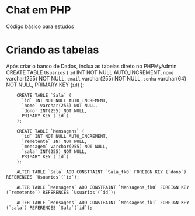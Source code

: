 # Chat em PHP

Código básico para estudos

# Criando as tabelas

Após criar o banco de Dados, inclua as tabelas direto no PHPMyAdmin
        CREATE TABLE `Usuarios` (
          `id` INT NOT NULL AUTO_INCREMENT,
          `nome` varchar(255) NOT NULL,
          `email` varchar(255) NOT NULL,
          `senha` varchar(64) NOT NULL,
          PRIMARY KEY (`id`)
        );

        CREATE TABLE `Sala` (
          `id` INT NOT NULL AUTO_INCREMENT,
          `nome` varchar(255) NOT NULL,
          `dono` INT(255) NOT NULL,
          PRIMARY KEY (`id`)
        );

        CREATE TABLE `Mensagens` (
          `id` INT NOT NULL AUTO_INCREMENT,
          `remetente` INT NOT NULL,
          `mensagem` varchar(255) NOT NULL,
          `sala` INT(255) NOT NULL,
          PRIMARY KEY (`id`)
        );

        ALTER TABLE `Sala` ADD CONSTRAINT `Sala_fk0` FOREIGN KEY (`dono`) REFERENCES `Usuarios`(`id`);

        ALTER TABLE `Mensagens` ADD CONSTRAINT `Mensagens_fk0` FOREIGN KEY (`remetente`) REFERENCES `Usuarios`(`id`);

        ALTER TABLE `Mensagens` ADD CONSTRAINT `Mensagens_fk1` FOREIGN KEY (`sala`) REFERENCES `Sala`(`id`);

